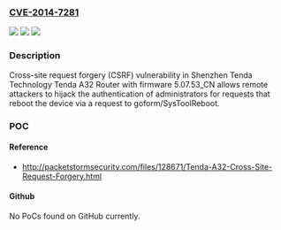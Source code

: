 ### [CVE-2014-7281](https://cve.mitre.org/cgi-bin/cvename.cgi?name=CVE-2014-7281)
![](https://img.shields.io/static/v1?label=Product&message=n%2Fa&color=blue)
![](https://img.shields.io/static/v1?label=Version&message=n%2Fa&color=blue)
![](https://img.shields.io/static/v1?label=Vulnerability&message=n%2Fa&color=brighgreen)

### Description

Cross-site request forgery (CSRF) vulnerability in Shenzhen Tenda Technology Tenda A32 Router with firmware 5.07.53_CN allows remote attackers to hijack the authentication of administrators for requests that reboot the device via a request to goform/SysToolReboot.

### POC

#### Reference
- http://packetstormsecurity.com/files/128671/Tenda-A32-Cross-Site-Request-Forgery.html

#### Github
No PoCs found on GitHub currently.

